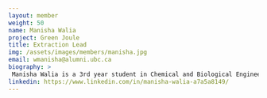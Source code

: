 ```yaml
---
layout: member
weight: 50
name: Manisha Walia
project: Green Joule
title: Extraction Lead
img: /assets/images/members/manisha.jpg
email: wmanisha@alumni.ubc.ca
biography: >
 Manisha Walia is a 3rd year student in Chemical and Biological Engineering at UBC. She is the lead of the Extraction Subteam in Green Joule. She hopes to make biofuels an economically viable source of renewable energy. She is starting her journey of pursuing a future in biofuels by sharing her passion for a greener world with UBC Envision.
linkedin: https://www.linkedin.com/in/manisha-walia-a7a5a8149/
---
```

